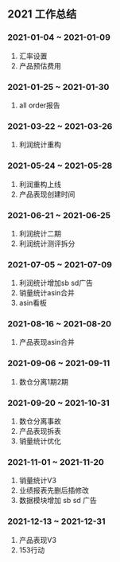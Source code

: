## 2021 工作总结

### 2021-01-04 ~ 2021-01-09

  1. 汇率设置
  2. 产品预估费用

### 2021-01-25 ~ 2021-01-30

  1. all order报告

### 2021-03-22 ~ 2021-03-26

  1. 利润统计重构

### 2021-05-24 ~ 2021-05-28

  1. 利润重构上线
  2. 产品表现创建时间

### 2021-06-21 ~ 2021-06-25

  1. 利润统计二期
  2. 利润统计测评拆分

### 2021-07-05 ~ 2021-07-09

  1. 利润统计增加sb sd广告
  2. 销量统计asin合并
  3. asin看板

### 2021-08-16 ~ 2021-08-20

  1. 产品表现asin合并

### 2021-09-06 ~ 2021-09-11

  1. 数仓分离1期2期

### 2021-09-20 ~ 2021-10-31

  1. 数仓分离事故
  2. 产品表现拆表
  3. 销量统计优化

### 2021-11-01 ~ 2021-11-20

  1. 销量统计V3
  2. 业绩报表先删后插修改
  3. 数据模块增加 sb sd 广告

### 2021-12-13 ~ 2021-12-31

  1. 产品表现V3
  2. 153行动
